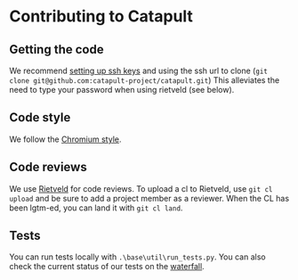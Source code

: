 # Contributing to Catapult

## Getting the code

We recommend [setting up ssh keys](https://help.github.com/articles/generating-ssh-keys/)
and using the ssh url to clone (`git clone git@github.com:catapult-project/catapult.git`)
This alleviates the need to type your password when using rietveld (see below).

## Code style

We follow the [Chromium style](https://www.chromium.org/developers/coding-style).

## Code reviews

We use [Rietveld](https://codereview.chromium.org/) for code reviews. To upload
a cl to Rietveld, use `git cl upload` and be sure to add a project member as a
reviewer. When the CL has been lgtm-ed, you can land it with `git cl land`.

## Tests

You can run tests locally with `.\base\util\run_tests.py`. You can also check the
current status of our tests on the
[waterfall](http://build.chromium.org/p/client.catapult/waterfall).